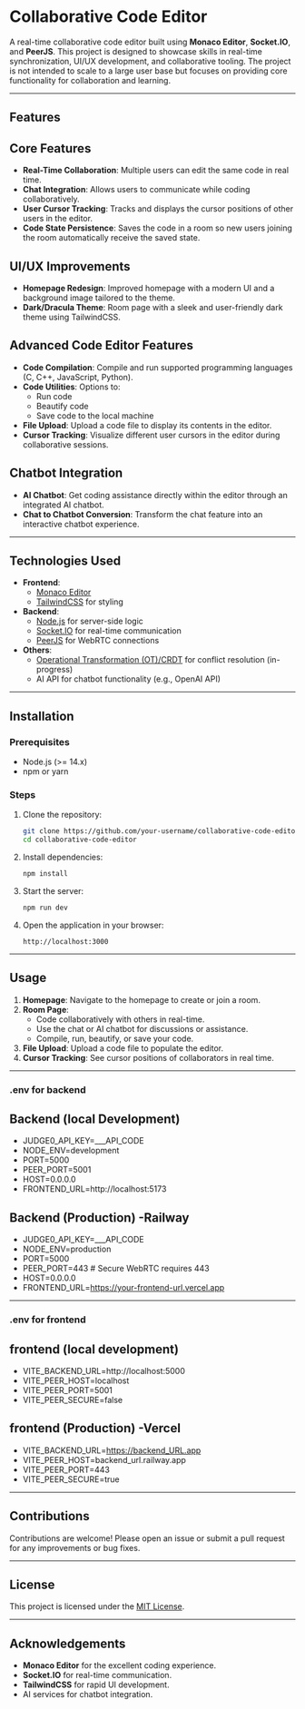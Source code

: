# Collaborative Code Editor

A real-time collaborative code editor built using **Monaco Editor**, **Socket.IO**, and **PeerJS**. This project is designed to showcase skills in real-time synchronization, UI/UX development, and collaborative tooling. The project is not intended to scale to a large user base but focuses on providing core functionality for collaboration and learning.

---

## Features

## Core Features

- **Real-Time Collaboration**: Multiple users can edit the same code in real time.
- **Chat Integration**: Allows users to communicate while coding collaboratively.
- **User Cursor Tracking**: Tracks and displays the cursor positions of other users in the editor.
- **Code State Persistence**: Saves the code in a room so new users joining the room automatically receive the saved state.

## UI/UX Improvements

- **Homepage Redesign**: Improved homepage with a modern UI and a background image tailored to the theme.
- **Dark/Dracula Theme**: Room page with a sleek and user-friendly dark theme using TailwindCSS.

## Advanced Code Editor Features

- **Code Compilation**: Compile and run supported programming languages (C, C++, JavaScript, Python).
- **Code Utilities**: Options to:
  - Run code
  - Beautify code
  - Save code to the local machine
- **File Upload**: Upload a code file to display its contents in the editor.
- **Cursor Tracking**: Visualize different user cursors in the editor during collaborative sessions.

## Chatbot Integration

- **AI Chatbot**: Get coding assistance directly within the editor through an integrated AI chatbot.
- **Chat to Chatbot Conversion**: Transform the chat feature into an interactive chatbot experience.

---

## Technologies Used

- **Frontend**:
  - [Monaco Editor](https://microsoft.github.io/monaco-editor/)
  - [TailwindCSS](https://tailwindcss.com/) for styling
- **Backend**:
  - [Node.js](https://nodejs.org/) for server-side logic
  - [Socket.IO](https://socket.io/) for real-time communication
  - [PeerJS](https://peerjs.com/) for WebRTC connections
- **Others**:
  - [Operational Transformation (OT)/CRDT](https://en.wikipedia.org/wiki/Operational_transformation) for conflict resolution (in-progress)
  - AI API for chatbot functionality (e.g., OpenAI API)

---

## Installation

### Prerequisites

- Node.js (>= 14.x)
- npm or yarn

### Steps

1. Clone the repository:

   ```bash
   git clone https://github.com/your-username/collaborative-code-editor.git
   cd collaborative-code-editor
   ```

2. Install dependencies:

   ```bash
   npm install
   ```

3. Start the server:

   ```bash
   npm run dev
   ```

4. Open the application in your browser:
   ```
   http://localhost:3000
   ```

---

## Usage

1. **Homepage**: Navigate to the homepage to create or join a room.
2. **Room Page**:
   - Code collaboratively with others in real-time.
   - Use the chat or AI chatbot for discussions or assistance.
   - Compile, run, beautify, or save your code.
3. **File Upload**: Upload a code file to populate the editor.
4. **Cursor Tracking**: See cursor positions of collaborators in real time.

---

### .env for backend

## Backend (local Development)

- JUDGE0_API_KEY=\_\_\_API_CODE
- NODE_ENV=development
- PORT=5000
- PEER_PORT=5001
- HOST=0.0.0.0
- FRONTEND_URL=http://localhost:5173

## Backend (Production) -Railway

- JUDGE0_API_KEY=\_\_\_API_CODE
- NODE_ENV=production
- PORT=5000
- PEER_PORT=443 # Secure WebRTC requires 443
- HOST=0.0.0.0
- FRONTEND_URL=https://your-frontend-url.vercel.app

---

### .env for frontend

## frontend (local development)

- VITE_BACKEND_URL=http://localhost:5000
- VITE_PEER_HOST=localhost
- VITE_PEER_PORT=5001
- VITE_PEER_SECURE=false

## frontend (Production) -Vercel

- VITE_BACKEND_URL=https://backend_URL.app
- VITE_PEER_HOST=backend_url.railway.app
- VITE_PEER_PORT=443
- VITE_PEER_SECURE=true

---

## Contributions

Contributions are welcome! Please open an issue or submit a pull request for any improvements or bug fixes.

---

## License

This project is licensed under the [MIT License](LICENSE).

---

## Acknowledgements

- **Monaco Editor** for the excellent coding experience.
- **Socket.IO** for real-time communication.
- **TailwindCSS** for rapid UI development.
- AI services for chatbot integration.

```

```

```

```

